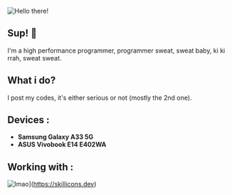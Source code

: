 ![Hello there!](https://raw.githubusercontent.com/nordixyz/nordixyz/refs/heads/main/banner.png)
## Sup! 👋
I'm a high performance programmer, programmer sweat, sweat baby, ki ki rrah, sweat sweat.

## What i do?
I post my codes, it's either serious or not (mostly the 2nd one).

## Devices :
- **Samsung Galaxy A33 5G**
- **ASUS Vivobook E14 E402WA**

## Working with :
![lmao](https://skillicons.dev/icons?i=cpp)](https://skillicons.dev)
